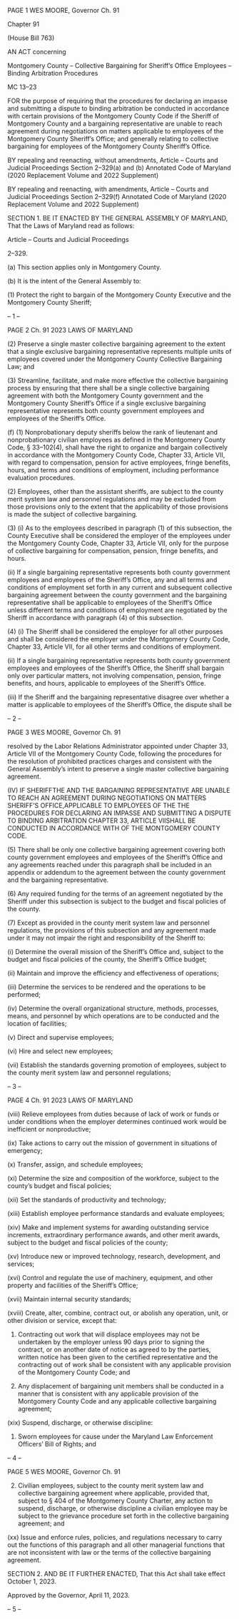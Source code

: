 PAGE 1
WES MOORE, Governor Ch. 91

Chapter 91

(House Bill 763)

AN ACT concerning

Montgomery County – Collective Bargaining for Sheriff’s Office Employees –
Binding Arbitration Procedures

MC 13–23

FOR the purpose of requiring that the procedures for declaring an impasse and submitting
a dispute to binding arbitration be conducted in accordance with certain provisions
of the Montgomery County Code if the Sheriff of Montgomery County and a
bargaining representative are unable to reach agreement during negotiations on
matters applicable to employees of the Montgomery County Sheriff’s Office; and
generally relating to collective bargaining for employees of the Montgomery County
Sheriff’s Office.

BY repealing and reenacting, without amendments,
Article – Courts and Judicial Proceedings
Section 2–329(a) and (b)
Annotated Code of Maryland
(2020 Replacement Volume and 2022 Supplement)

BY repealing and reenacting, with amendments,
Article – Courts and Judicial Proceedings
Section 2–329(f)
Annotated Code of Maryland
(2020 Replacement Volume and 2022 Supplement)

SECTION 1. BE IT ENACTED BY THE GENERAL ASSEMBLY OF MARYLAND,
That the Laws of Maryland read as follows:

Article – Courts and Judicial Proceedings

2–329.

(a) This section applies only in Montgomery County.

(b) It is the intent of the General Assembly to:

(1) Protect the right to bargain of the Montgomery County Executive and
the Montgomery County Sheriff;

– 1 –

PAGE 2
Ch. 91 2023 LAWS OF MARYLAND

(2) Preserve a single master collective bargaining agreement to the extent
that a single exclusive bargaining representative represents multiple units of employees
covered under the Montgomery County Collective Bargaining Law; and

(3) Streamline, facilitate, and make more effective the collective
bargaining process by ensuring that there shall be a single collective bargaining agreement
with both the Montgomery County government and the Montgomery County Sheriff’s Office
if a single exclusive bargaining representative represents both county government
employees and employees of the Sheriff’s Office.

(f) (1) Nonprobationary deputy sheriffs below the rank of lieutenant and
nonprobationary civilian employees as defined in the Montgomery County Code, §
33–102(4), shall have the right to organize and bargain collectively in accordance with the
Montgomery County Code, Chapter 33, Article VII, with regard to compensation, pension
for active employees, fringe benefits, hours, and terms and conditions of employment,
including performance evaluation procedures.

(2) Employees, other than the assistant sheriffs, are subject to the county
merit system law and personnel regulations and may be excluded from those provisions
only to the extent that the applicability of those provisions is made the subject of collective
bargaining.

(3) (i) As to the employees described in paragraph (1) of this subsection,
the County Executive shall be considered the employer of the employees under the
Montgomery County Code, Chapter 33, Article VII, only for the purpose of collective
bargaining for compensation, pension, fringe benefits, and hours.

(ii) If a single bargaining representative represents both county
government employees and employees of the Sheriff’s Office, any and all terms and
conditions of employment set forth in any current and subsequent collective bargaining
agreement between the county government and the bargaining representative shall be
applicable to employees of the Sheriff’s Office unless different terms and conditions of
employment are negotiated by the Sheriff in accordance with paragraph (4) of this
subsection.

(4) (i) The Sheriff shall be considered the employer for all other
purposes and shall be considered the employer under the Montgomery County Code,
Chapter 33, Article VII, for all other terms and conditions of employment.

(ii) If a single bargaining representative represents both county
government employees and employees of the Sheriff’s Office, the Sheriff shall bargain only
over particular matters, not involving compensation, pension, fringe benefits, and hours,
applicable to employees of the Sheriff’s Office.

(iii) If the Sheriff and the bargaining representative disagree over
whether a matter is applicable to employees of the Sheriff’s Office, the dispute shall be

– 2 –

PAGE 3
WES MOORE, Governor Ch. 91

resolved by the Labor Relations Administrator appointed under Chapter 33, Article VII of
the Montgomery County Code, following the procedures for the resolution of prohibited
practices charges and consistent with the General Assembly’s intent to preserve a single
master collective bargaining agreement.

(IV) IF SHERIFFTHE AND THE BARGAINING REPRESENTATIVE
ARE UNABLE TO REACH AN AGREEMENT DURING NEGOTIATIONS ON MATTERS
SHERIFF’S OFFICE,APPLICABLE TO EMPLOYEES OF THE THE PROCEDURES FOR
DECLARING AN IMPASSE AND SUBMITTING A DISPUTE TO BINDING ARBITRATION
CHAPTER 33, ARTICLE VIISHALL BE CONDUCTED IN ACCORDANCE WITH OF THE
MONTGOMERY COUNTY CODE.

(5) There shall be only one collective bargaining agreement covering both
county government employees and employees of the Sheriff’s Office and any agreements
reached under this paragraph shall be included in an appendix or addendum to the
agreement between the county government and the bargaining representative.

(6) Any required funding for the terms of an agreement negotiated by the
Sheriff under this subsection is subject to the budget and fiscal policies of the county.

(7) Except as provided in the county merit system law and personnel
regulations, the provisions of this subsection and any agreement made under it may not
impair the right and responsibility of the Sheriff to:

(i) Determine the overall mission of the Sheriff’s Office and, subject
to the budget and fiscal policies of the county, the Sheriff’s Office budget;

(ii) Maintain and improve the efficiency and effectiveness of
operations;

(iii) Determine the services to be rendered and the operations to be
performed;

(iv) Determine the overall organizational structure, methods,
processes, means, and personnel by which operations are to be conducted and the location
of facilities;

(v) Direct and supervise employees;

(vi) Hire and select new employees;

(vii) Establish the standards governing promotion of employees,
subject to the county merit system law and personnel regulations;

– 3 –

PAGE 4
Ch. 91 2023 LAWS OF MARYLAND

(viii) Relieve employees from duties because of lack of work or funds
or under conditions when the employer determines continued work would be inefficient or
nonproductive;

(ix) Take actions to carry out the mission of government in situations
of emergency;

(x) Transfer, assign, and schedule employees;

(xi) Determine the size and composition of the workforce, subject to
the county’s budget and fiscal policies;

(xii) Set the standards of productivity and technology;

(xiii) Establish employee performance standards and evaluate
employees;

(xiv) Make and implement systems for awarding outstanding service
increments, extraordinary performance awards, and other merit awards, subject to the
budget and fiscal policies of the county;

(xv) Introduce new or improved technology, research, development,
and services;

(xvi) Control and regulate the use of machinery, equipment, and other
property and facilities of the Sheriff’s Office;

(xvii) Maintain internal security standards;

(xviii) Create, alter, combine, contract out, or abolish any operation,
unit, or other division or service, except that:

1. Contracting out work that will displace employees may not
be undertaken by the employer unless 90 days prior to signing the contract, or on another
date of notice as agreed to by the parties, written notice has been given to the certified
representative and the contracting out of work shall be consistent with any applicable
provision of the Montgomery County Code; and

2. Any displacement of bargaining unit members shall be
conducted in a manner that is consistent with any applicable provision of the Montgomery
County Code and any applicable collective bargaining agreement;

(xix) Suspend, discharge, or otherwise discipline:

1. Sworn employees for cause under the Maryland Law
Enforcement Officers’ Bill of Rights; and

– 4 –

PAGE 5
WES MOORE, Governor Ch. 91

2. Civilian employees, subject to the county merit system law
and collective bargaining agreement where applicable, provided that, subject to § 404 of the
Montgomery County Charter, any action to suspend, discharge, or otherwise discipline a
civilian employee may be subject to the grievance procedure set forth in the collective
bargaining agreement; and

(xx) Issue and enforce rules, policies, and regulations necessary to
carry out the functions of this paragraph and all other managerial functions that are not
inconsistent with law or the terms of the collective bargaining agreement.

SECTION 2. AND BE IT FURTHER ENACTED, That this Act shall take effect
October 1, 2023.

Approved by the Governor, April 11, 2023.

– 5 –